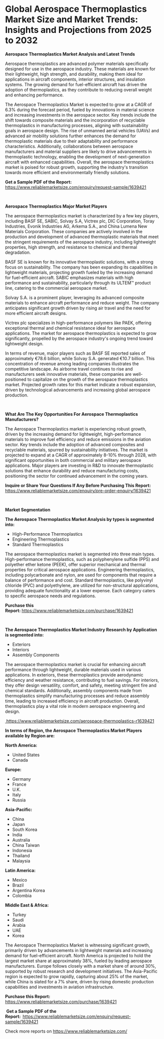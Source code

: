 <p><h1>Global Aerospace Thermoplastics Market Size and Market Trends: Insights and Projections from 2025 to 2032</h1></p><p><strong>Aerospace Thermoplastics Market Analysis and Latest Trends</strong></p>
<p><p>Aerospace thermoplastics are advanced polymer materials specifically designed for use in the aerospace industry. These materials are known for their lightweight, high strength, and durability, making them ideal for applications in aircraft components, interior structures, and insulation systems. The growing demand for fuel-efficient aircraft has driven the adoption of thermoplastics, as they contribute to reducing overall weight and enhancing performance.</p><p>The Aerospace Thermoplastics Market is expected to grow at a CAGR of 6.3% during the forecast period, fueled by innovations in material science and increasing investments in the aerospace sector. Key trends include the shift towards composite materials and the incorporation of recyclable thermoplastics in manufacturing processes, aligning with sustainability goals in aerospace design. The rise of unmanned aerial vehicles (UAVs) and advanced air mobility solutions further enhances the demand for thermoplastic materials due to their adaptability and performance characteristics. Additionally, collaborations between aerospace manufacturers and material suppliers are likely to drive advancements in thermoplastic technology, enabling the development of next-generation aircraft with enhanced capabilities. Overall, the aerospace thermoplastics market is poised for robust growth, supporting the industry's transition towards more efficient and environmentally friendly solutions.</p></p>
<p><strong>Get a Sample PDF of the Report:&nbsp;</strong> <a href="https://www.reliablemarketsize.com/enquiry/request-sample/1639421?utm_campaign=2145&utm_medium=2&utm_source=Github&utm_content=ia&utm_term=30012025&utm_id=aerospace-thermoplastics">https://www.reliablemarketsize.com/enquiry/request-sample/1639421</a></p>
<p>&nbsp;</p>
<p><strong>Aerospace Thermoplastics Major Market Players</strong></p>
<p><p>The aerospace thermoplastics market is characterized by a few key players, including BASF SE, SABIC, Solvay S.A, Victrex plc, DIC Corporation, Toray Industries, Evonik Industries AG, Arkema S.A., and China Lumena New Materials Corporation. These companies are actively involved in the production and development of advanced thermoplastic materials that meet the stringent requirements of the aerospace industry, including lightweight properties, high strength, and resistance to chemical and thermal degradation.</p><p>BASF SE is known for its innovative thermoplastic solutions, with a strong focus on sustainability. The company has been expanding its capabilities in lightweight materials, projecting growth fueled by the increasing demand for fuel-efficient aircraft. SABIC emphasizes materials with high performance and sustainability, particularly through its ULTEM™ product line, catering to the commercial aerospace market.</p><p>Solvay S.A. is a prominent player, leveraging its advanced composite materials to enhance aircraft performance and reduce weight. The company anticipates significant growth driven by rising air travel and the need for more efficient aircraft designs.</p><p>Victrex plc specializes in high-performance polymers like PAEK, offering exceptional thermal and chemical resistance ideal for aerospace applications. The market for aerospace thermoplastics is expected to grow significantly, propelled by the aerospace industry's ongoing trend toward lightweight design.</p><p>In terms of revenue, major players such as BASF SE reported sales of approximately €78.6 billion, while Solvay S.A. generated €10.7 billion. This concentration of revenue among leading companies illustrates the competitive landscape. As airborne travel continues to rise and manufacturers seek innovative materials, these companies are well-positioned to capitalize on the growth of the aerospace thermoplastics market. Projected growth rates for this market indicate a robust expansion, driven by technological advancements and increasing global aerospace production.</p></p>
<p>&nbsp;</p>
<p><strong>What Are The Key Opportunities For Aerospace Thermoplastics Manufacturers?</strong></p>
<p><p>The Aerospace Thermoplastics market is experiencing robust growth, driven by the increasing demand for lightweight, high-performance materials to improve fuel efficiency and reduce emissions in the aviation sector. Key trends include the adoption of advanced composites and recyclable materials, spurred by sustainability initiatives. The market is projected to expand at a CAGR of approximately 8-10% through 2028, with significant opportunities in both commercial and military aerospace applications. Major players are investing in R&D to innovate thermoplastic solutions that enhance durability and reduce manufacturing costs, positioning the sector for continued advancement in the coming years.</p></p>
<p><strong>Inquire or Share Your Questions If Any Before Purchasing This Report:</strong> <a href="https://www.reliablemarketsize.com/enquiry/pre-order-enquiry/1639421?utm_campaign=2145&utm_medium=2&utm_source=Github&utm_content=ia&utm_term=30012025&utm_id=aerospace-thermoplastics">https://www.reliablemarketsize.com/enquiry/pre-order-enquiry/1639421</a></p>
<p>&nbsp;</p>
<p><strong>Market Segmentation</strong></p>
<p><strong>The Aerospace Thermoplastics Market Analysis by types is segmented into:</strong></p>
<p><ul><li>High-Performance Thermoplastics</li><li>Engineering Thermoplastics</li><li>Standard Thermoplastics</li></ul></p>
<p><p>The aerospace thermoplastics market is segmented into three main types. High-performance thermoplastics, such as polyphenylene sulfide (PPS) and polyether ether ketone (PEEK), offer superior mechanical and thermal properties for critical aerospace applications. Engineering thermoplastics, including polycarbonate and nylon, are used for components that require a balance of performance and cost. Standard thermoplastics, like polyvinyl chloride (PVC) and polyethylene, are utilized for non-structural applications, providing adequate functionality at a lower expense. Each category caters to specific aerospace needs and regulations.</p></p>
<p><strong>Purchase this Report:&nbsp;</strong><a href="https://www.reliablemarketsize.com/purchase/1639421?utm_campaign=2145&utm_medium=2&utm_source=Github&utm_content=ia&utm_term=30012025&utm_id=aerospace-thermoplastics">https://www.reliablemarketsize.com/purchase/1639421</a></p>
<p>&nbsp;</p>
<p><strong>The Aerospace Thermoplastics Market Industry Research by Application is segmented into:</strong></p>
<p><ul><li>Exteriors</li><li>Interiors</li><li>Assembly Components</li></ul></p>
<p><p>The aerospace thermoplastics market is crucial for enhancing aircraft performance through lightweight, durable materials used in various applications. In exteriors, these thermoplastics provide aerodynamic efficiency and weather resistance, contributing to fuel savings. For interiors, they offer design versatility, comfort, and safety, meeting stringent fire and chemical standards. Additionally, assembly components made from thermoplastics simplify manufacturing processes and reduce assembly time, leading to increased efficiency in aircraft production. Overall, thermoplastics play a vital role in modern aerospace engineering and design.</p></p>
<p><a href="https://www.reliablemarketsize.com/aerospace-thermoplastics-r1639421?utm_campaign=2145&utm_medium=2&utm_source=Github&utm_content=ia&utm_term=30012025&utm_id=aerospace-thermoplastics">&nbsp;https://www.reliablemarketsize.com/aerospace-thermoplastics-r1639421</a></p>
<p><strong>In terms of Region, the Aerospace Thermoplastics Market Players available by Region are:</strong></p>
<p>
    <p> <strong> North America: </strong>
        <ul>
            <li>United States</li>
            <li>Canada</li>
        </ul>
        </p> 
    <p> <strong> Europe: </strong>
        <ul>
            <li>Germany</li>
            <li>France</li>
            <li>U.K.</li>
            <li>Italy</li>
            <li>Russia</li>
        </ul>
        </p> 
    <p> <strong> Asia-Pacific: </strong>
        <ul>
            <li>China</li>
            <li>Japan</li>
            <li>South Korea</li>
            <li>India</li>
            <li>Australia</li>
            <li>China Taiwan</li>
            <li>Indonesia</li>
            <li>Thailand</li>
            <li>Malaysia</li>
        </ul>
        </p> 
    <p> <strong> Latin America: </strong>
        <ul>
            <li>Mexico</li>
            <li>Brazil</li>
            <li>Argentina Korea</li>
            <li>Colombia</li>
        </ul>
        </p> 
    <p> <strong> Middle East & Africa: </strong>
        <ul>
            <li>Turkey</li>
            <li>Saudi</li>
            <li>Arabia</li>
            <li>UAE</li>
            <li>Korea</li>
        </ul>
    </p>
    </p>
<p><p>The Aerospace Thermoplastics Market is witnessing significant growth, primarily driven by advancements in lightweight materials and increasing demand for fuel-efficient aircraft. North America is projected to hold the largest market share at approximately 38%, fueled by leading aerospace manufacturers. Europe follows closely with a market share of around 30%, supported by robust research and development initiatives. The Asia-Pacific region is expected to grow rapidly, capturing about 25% of the market, while China is slated for a 7% share, driven by rising domestic production capabilities and investments in aviation infrastructure.</p></p>
<p><strong>Purchase this Report: </strong><a href="https://www.reliablemarketsize.com/purchase/1639421?utm_campaign=2145&utm_medium=2&utm_source=Github&utm_content=ia&utm_term=30012025&utm_id=aerospace-thermoplastics">https://www.reliablemarketsize.com/purchase/1639421</a></p>
<p>&nbsp;<strong>Get a Sample PDF of the Report:&nbsp;&nbsp;</strong><a href="https://www.reliablemarketsize.com/enquiry/request-sample/1639421?utm_campaign=2145&utm_medium=2&utm_source=Github&utm_content=ia&utm_term=30012025&utm_id=aerospace-thermoplastics">https://www.reliablemarketsize.com/enquiry/request-sample/1639421</a></p>
<p><strong></strong></p>
<p>Check more reports on <a href="https://www.reliablemarketsize.com/?utm_campaign=2145&utm_medium=2&utm_source=Github&utm_content=ia&utm_term=30012025&utm_id=aerospace-thermoplastics">https://www.reliablemarketsize.com/</a></p>